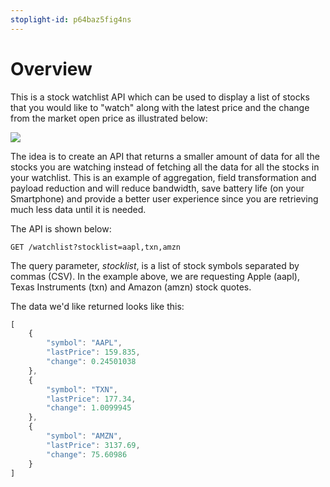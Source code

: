 ```yaml
---
stoplight-id: p64baz5fig4ns
---
```


# Overview

This is a stock watchlist API which can be used to display a list of stocks that you would like to "watch" along with the latest price and the change from the market open price as illustrated below:

![](https://i.imgur.com/TSpPBIg.png)

The idea is to create an API that returns a smaller amount of data for all the stocks you are watching instead of fetching all the data for all the stocks in your watchlist. This is an example of aggregation, field transformation and payload reduction and will reduce bandwidth, save battery life (on your Smartphone) and provide a better user experience since you are retrieving much less data until it is needed.

The API is shown below:

`GET /watchlist?stocklist=aapl,txn,amzn`

The query parameter, *stocklist*, is a list of stock symbols separated by commas (CSV). In the example above, we are requesting Apple (aapl), Texas Instruments (txn) and Amazon (amzn) stock quotes.

The data we'd like returned looks like this:

```javascript
[
    {
        "symbol": "AAPL",
        "lastPrice": 159.835,
        "change": 0.24501038
    },
    {
        "symbol": "TXN",
        "lastPrice": 177.34,
        "change": 1.0099945
    },
    {
        "symbol": "AMZN",
        "lastPrice": 3137.69,
        "change": 75.60986
    }
]   
```
